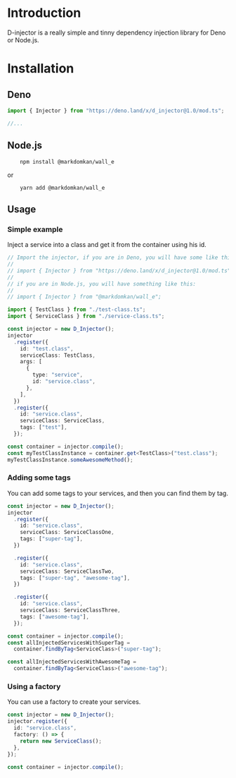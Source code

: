 # Introduction

D-injector is a really simple and tinny dependency injection library for Deno or Node.js.

# Installation

## Deno

```ts
import { Injector } from "https://deno.land/x/d_injector@1.0/mod.ts";

//...
```

## Node.js

```shell
    npm install @markdomkan/wall_e

```

or

```shell
    yarn add @markdomkan/wall_e

```

## Usage

### Simple example

Inject a service into a class and get it from the container using his id.

```ts
// Import the injector, if you are in Deno, you will have some like this:
//
// import { Injector } from "https://deno.land/x/d_injector@1.0/mod.ts";
//
// if you are in Node.js, you will have something like this:
//
// import { Injector } from "@markdomkan/wall_e";

import { TestClass } from "./test-class.ts";
import { ServiceClass } from "./service-class.ts";

const injector = new D_Injector();
injector
  .register({
    id: "test.class",
    serviceClass: TestClass,
    args: [
      {
        type: "service",
        id: "service.class",
      },
    ],
  })
  .register({
    id: "service.class",
    serviceClass: ServiceClass,
    tags: ["test"],
  });

const container = injector.compile();
const myTestClassInstance = container.get<TestClass>("test.class");
myTestClassInstance.someAwesomeMethod();
```

### Adding some tags

You can add some tags to your services, and then you can find them by tag.

```ts
const injector = new D_Injector();
injector
  .register({
    id: "service.class",
    serviceClass: ServiceClassOne,
    tags: ["super-tag"],
  })

  .register({
    id: "service.class",
    serviceClass: ServiceClassTwo,
    tags: ["super-tag", "awesome-tag"],
  })

  .register({
    id: "service.class",
    serviceClass: ServiceClassThree,
    tags: ["awesome-tag"],
  });

const container = injector.compile();
const allInjectedServicesWithSuperTag =
  container.findByTag<ServiceClass>("super-tag");

const allInjectedServicesWithAwesomeTag =
  container.findByTag<ServiceClass>("awesome-tag");
```

### Using a factory

You can use a factory to create your services.

```ts
const injector = new D_Injector();
injector.register({
  id: "service.class",
  factory: () => {
    return new ServiceClass();
  },
});

const container = injector.compile();
```

